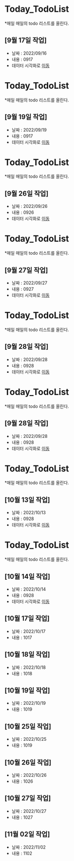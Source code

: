 # Today_TodoList
*매일 매일의 todo 리스트를 올린다.
## [9월 17일 작업]
  * 날짜 : 2022/09/16
  * 내용 : 0917
  * 데이터 시각화로 [이동](./Newtext.txt)

# Today_TodoList
*매일 매일의 todo 리스트를 올린다.
## [9월 19일 작업]
  * 날짜 : 2022/09/19
  * 내용 : 0917
  * 데이터 시각화로 [이동](./Newtext.txt)

# Today_TodoList
*매일 매일의 todo 리스트를 올린다.
## [9월 26일 작업]
  * 날짜 : 2022/09/26
  * 내용 : 0926
  * 데이터 시각화로 [이동](./Newtext.txt)

# Today_TodoList
*매일 매일의 todo 리스트를 올린다.
## [9월 27일 작업]
  * 날짜 : 2022/09/27
  * 내용 : 0927
  * 데이터 시각화로 [이동](./Newtext.txt)

# Today_TodoList
*매일 매일의 todo 리스트를 올린다.
## [9월 28일 작업]
  * 날짜 : 2022/09/28
  * 내용 : 0928
  * 데이터 시각화로 [이동](./Newtext.txt)
  
  # Today_TodoList
*매일 매일의 todo 리스트를 올린다.
## [9월 28일 작업]
  * 날짜 : 2022/09/28
  * 내용 : 0928
  * 데이터 시각화로 [이동](./Newtext.txt)


# Today_TodoList
*매일 매일의 todo 리스트를 올린다.
## [10월 13일 작업]
  * 날짜 : 2022/10/13
  * 내용 : 0928
  * 데이터 시각화로 [이동](./Newtext.txt)

# Today_TodoList
*매일 매일의 todo 리스트를 올린다.
## [10월 14일 작업]
  * 날짜 : 2022/10/14
  * 내용 : 0928
  * 데이터 시각화로 [이동](./Newtext.txt)

## [10월 17일 작업]
  * 날짜 : 2022/10/17
  * 내용 : 1017
  
## [10월 18일 작업]
  * 날짜 : 2022/10/18
  * 내용 : 1018

## [10월 19일 작업]
  * 날짜 : 2022/10/19
  * 내용 : 1019
  
  ## [10월 25일 작업]
  * 날짜 : 2022/10/25
  * 내용 : 1019

  ## [10월 26일 작업]
  * 날짜 : 2022/10/26
  * 내용 : 1026

 ## [10월 27일 작업]
  * 날짜 : 2022/10/27
  * 내용 : 1027

 ## [11월 02일 작업]
  * 날짜 : 2022/11/02
  * 내용 : 1102
